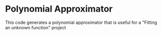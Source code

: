 # Polynomial Approximator
This code generates a polynomial approximator that is useful for a "Fitting an unknown function" project
